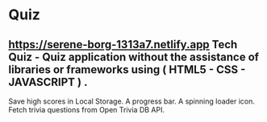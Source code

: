 # Quiz
https://serene-borg-1313a7.netlify.app
Tech Quiz  - Quiz application without the assistance of libraries or frameworks using ( HTML5 - CSS - JAVASCRIPT ) .
-------
Save high scores in Local Storage.
A progress bar.
A spinning loader icon.
Fetch trivia questions from Open Trivia DB API.
